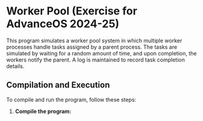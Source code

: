 # Worker Pool (Exercise for AdvanceOS 2024-25)

This program simulates a worker pool system in which multiple worker processes handle tasks assigned by a parent process. The tasks are simulated by waiting for a random amount of time, and upon completion, the workers notify the parent. A log is maintained to record task completion details.

## Compilation and Execution

To compile and run the program, follow these steps:

1. **Compile the program:**
```bash make
